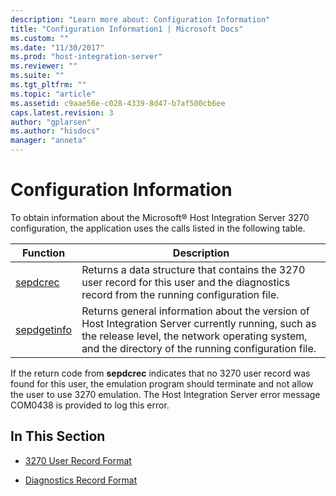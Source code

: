 ```yaml
---
description: "Learn more about: Configuration Information"
title: "Configuration Information1 | Microsoft Docs"
ms.custom: ""
ms.date: "11/30/2017"
ms.prod: "host-integration-server"
ms.reviewer: ""
ms.suite: ""
ms.tgt_pltfrm: ""
ms.topic: "article"
ms.assetid: c9aae56e-c028-4339-8d47-b7af500cb6ee
caps.latest.revision: 3
author: "gplarsen"
ms.author: "hisdocs"
manager: "anneta"
---
```

# Configuration Information
To obtain information about the Microsoft® Host Integration Server 3270 configuration, the application uses the calls listed in the following table.  
  
|Function|Description|  
|--------------|-----------------|  
|[sepdcrec](./sepdcrec1.md)|Returns a data structure that contains the 3270 user record for this user and the diagnostics record from the running configuration file.|  
|[sepdgetinfo](./sepdgetinfo2.md)|Returns general information about the version of Host Integration Server currently running, such as the release level, the network operating system, and the directory of the running configuration file.|  
  
 If the return code from **sepdcrec** indicates that no 3270 user record was found for this user, the emulation program should terminate and not allow the user to use 3270 emulation. The Host Integration Server error message COM0438 is provided to log this error.  
  
## In This Section  
  
-   [3270 User Record Format](../core/3270-user-record-format2.md)  
  
-   [Diagnostics Record Format](../core/diagnostics-record-format1.md)
